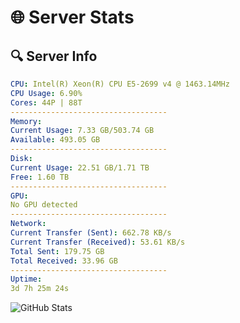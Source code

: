 # 🌐 Server Stats
## 🔍 Server Info
```yaml
CPU: Intel(R) Xeon(R) CPU E5-2699 v4 @ 1463.14MHz
CPU Usage: 6.90%
Cores: 44P | 88T
-----------------------------------
Memory:
Current Usage: 7.33 GB/503.74 GB
Available: 493.05 GB
-----------------------------------
Disk:
Current Usage: 22.51 GB/1.71 TB
Free: 1.60 TB
-----------------------------------
GPU:
No GPU detected
-----------------------------------
Network:
Current Transfer (Sent): 662.78 KB/s
Current Transfer (Received): 53.61 KB/s
Total Sent: 179.75 GB
Total Received: 33.96 GB
-----------------------------------
Uptime:
3d 7h 25m 24s
```
![GitHub Stats](https://img.shields.io/badge/Updated-2025-04-23_00:34:12-blue)